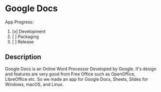 # Google Docs
App Progress:

1. [x] Development
2. [ ] Packaging
3. [ ] Release

## Description
Google Docs is an Online Word Processor Developed by Google. It's design and features are very good from Free Office such as OpenOffice, LibreOffice etc. So we made an app for Google Docs, Sheets, Slides for Windows, macOS, and Linux.
